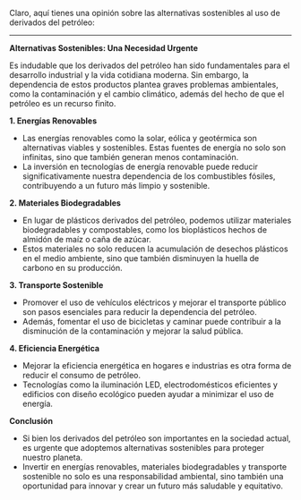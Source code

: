 Claro, aquí tienes una opinión sobre las alternativas sostenibles al uso de derivados del petróleo:

---

**Alternativas Sostenibles: Una Necesidad Urgente**

Es indudable que los derivados del petróleo han sido fundamentales para el desarrollo industrial y la vida cotidiana moderna. Sin embargo, la dependencia de estos productos plantea graves problemas ambientales, como la contaminación y el cambio climático, además del hecho de que el petróleo es un recurso finito.

**1. Energías Renovables**
   - Las energías renovables como la solar, eólica y geotérmica son alternativas viables y sostenibles. Estas fuentes de energía no solo son infinitas, sino que también generan menos contaminación.
   - La inversión en tecnologías de energía renovable puede reducir significativamente nuestra dependencia de los combustibles fósiles, contribuyendo a un futuro más limpio y sostenible.

**2. Materiales Biodegradables**
   - En lugar de plásticos derivados del petróleo, podemos utilizar materiales biodegradables y compostables, como los bioplásticos hechos de almidón de maíz o caña de azúcar.
   - Estos materiales no solo reducen la acumulación de desechos plásticos en el medio ambiente, sino que también disminuyen la huella de carbono en su producción.

**3. Transporte Sostenible**
   - Promover el uso de vehículos eléctricos y mejorar el transporte público son pasos esenciales para reducir la dependencia del petróleo.
   - Además, fomentar el uso de bicicletas y caminar puede contribuir a la disminución de la contaminación y mejorar la salud pública.

**4. Eficiencia Energética**
   - Mejorar la eficiencia energética en hogares e industrias es otra forma de reducir el consumo de petróleo.
   - Tecnologías como la iluminación LED, electrodomésticos eficientes y edificios con diseño ecológico pueden ayudar a minimizar el uso de energía.

**Conclusión**
   - Si bien los derivados del petróleo son importantes en la sociedad actual, es urgente que adoptemos alternativas sostenibles para proteger nuestro planeta.
   - Invertir en energías renovables, materiales biodegradables y transporte sostenible no solo es una responsabilidad ambiental, sino también una oportunidad para innovar y crear un futuro más saludable y equitativo.